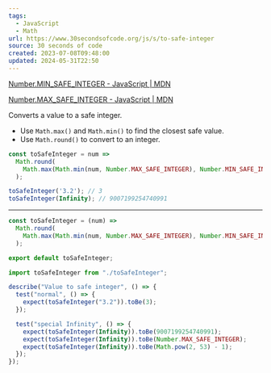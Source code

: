 ```yaml
---
tags:
  - JavaScript
  - Math
url: https://www.30secondsofcode.org/js/s/to-safe-integer
source: 30 seconds of code
created: 2023-07-08T09:48:00
updated: 2024-05-31T22:50
---
```

[Number.MIN_SAFE_INTEGER - JavaScript | MDN](https://developer.mozilla.org/zh-CN/docs/Web/JavaScript/Reference/Global_Objects/Number/MIN_SAFE_INTEGER)

[Number.MAX_SAFE_INTEGER - JavaScript | MDN](https://developer.mozilla.org/zh-CN/docs/Web/JavaScript/Reference/Global_Objects/Number/MAX_SAFE_INTEGER)

Converts a value to a safe integer.

- Use `Math.max()` and `Math.min()` to find the closest safe value.
- Use `Math.round()` to convert to an integer.

```jsx
const toSafeInteger = num =>
  Math.round(
    Math.max(Math.min(num, Number.MAX_SAFE_INTEGER), Number.MIN_SAFE_INTEGER)
  );
```

```jsx
toSafeInteger('3.2'); // 3
toSafeInteger(Infinity); // 9007199254740991
```

---

```jsx
const toSafeInteger = (num) =>
  Math.round(
    Math.max(Math.min(num, Number.MAX_SAFE_INTEGER), Number.MIN_SAFE_INTEGER)
  );

export default toSafeInteger; 
```

```jsx
import toSafeInteger from "./toSafeInteger";

describe("Value to safe integer", () => {
  test("normal", () => {
    expect(toSafeInteger("3.2")).toBe(3);
  });

  test("special Infinity", () => {
    expect(toSafeInteger(Infinity)).toBe(9007199254740991);
    expect(toSafeInteger(Infinity)).toBe(Number.MAX_SAFE_INTEGER);
    expect(toSafeInteger(Infinity)).toBe(Math.pow(2, 53) - 1);
  });
});
```